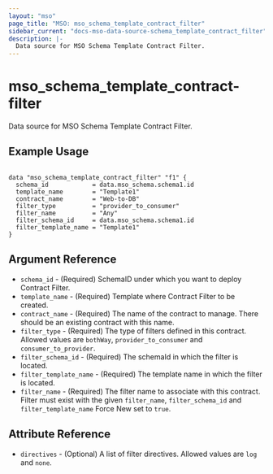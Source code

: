 ```yaml
---
layout: "mso"
page_title: "MSO: mso_schema_template_contract_filter"
sidebar_current: "docs-mso-data-source-schema_template_contract_filter"
description: |-
  Data source for MSO Schema Template Contract Filter.
---
```


# mso_schema_template_contract-filter #

Data source for MSO Schema Template Contract Filter.

## Example Usage ##

```hcl

data "mso_schema_template_contract_filter" "f1" {
  schema_id            = data.mso_schema.schema1.id
  template_name        = "Template1"
  contract_name        = "Web-to-DB"
  filter_type          = "provider_to_consumer"
  filter_name          = "Any"
  filter_schema_id     = data.mso_schema.schema1.id
  filter_template_name = "Template1"
}

```

## Argument Reference ##

* `schema_id` - (Required) SchemaID under which you want to deploy Contract Filter.
* `template_name` - (Required) Template where Contract Filter to be created.
* `contract_name` - (Required) The name of the contract to manage. There should be an existing contract with this name.
* `filter_type` - (Required) The type of filters defined in this contract. Allowed values are `bothWay`, `provider_to_consumer` and `consumer_to_provider`.
* `filter_schema_id` - (Required) The schemaId in which the filter is located.
* `filter_template_name` - (Required) The template name in which the filter is located.
* `filter_name` - (Required) The filter name to associate with this contract. Filter must exist with the given `filter_name`, `filter_schema_id` and `filter_template_name` Force New set to `true`.


## Attribute Reference ##

* `directives` - (Optional) A list of filter directives. Allowed values are `log` and `none`.


